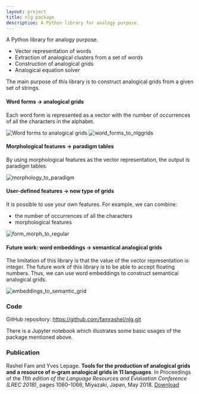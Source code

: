 ```yaml
---
layout: project
title: nlg package
description: A Python library for analogy purpose.
---
```


A Python library for analogy purpose.
- Vector representation of words
- Extraction of analogical clusters from a set of words
- Construction of analogical grids
- Analogical equation solver

The main purpose of this library is to construct analogical grids from a given set of strings.

#### Word forms → analogical grids
Each word form is represented as a vector with
the number of occurrences of all the characters in the alphabet.

![Word forms to analogical grids](/famrashel.github.io/img/projects/word_to_grid.jpg)
<img src="{{ site.baseurl }}/img/projects/word_to_grid.jpg" alt="word_forms_to_nlggrids">

#### Morphological features → paradigm tables
By using morphological features as the vector representation,
the output is paradigm tables.

<img src="{{ site.baseurl }}/img/projects/morph_to_paratab.jpg" alt="morphology_to_paradigm">

#### User-defined features → new type of grids
It is possible to use your own features.
For example, we can combine:
- the number of occurrences of all the characters
- morphological features

<img src="{{ site.baseurl }}/img/projects/form+morph.jpg" alt="form_morph_to_regular">

#### Future work: word embeddings → semantical analogical grids
The limitation of this library is that the value of the vector representation is integer.
The future work of this library is to be able to accept floating numbers.
Thus,
we can use word embeddings to construct semantical analogical grids.

<img src="{{ site.baseurl }}/img/projects/semantic_grid.jpg" alt="embeddings_to_semantic_grid">

### Code
GitHub repository: <https://github.com/famrashel/nlg.git>

There is a Jupyter notebook which illustrates some basic usages of the package mentioned above.

### Publication
Rashel Fam and Yves Lepage.
**Tools for the production of analogical grids and a resource of n-gram analogical grids in 11 languages**.
In Proceedings of the *11th edition of the Language Resources and Evaluation Conference (LREC 2018)*, pages 1060–1066, Miyazaki, Japan, May 2018.
[Download](https://aclanthology.org/L18-1171)